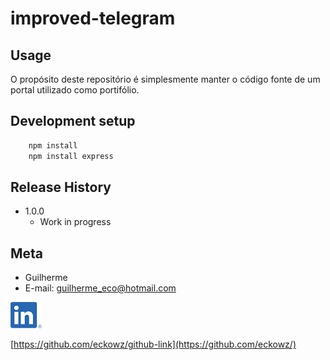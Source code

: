 # improved-telegram

## Usage

O propósito deste repositório é simplesmente manter o código fonte de um portal utilizado como portifólio.

## Development setup

```sh
    npm install
    npm install express
```

## Release History

* 1.0.0
    * Work in progress

## Meta

*   Guilherme
*   E-mail: guilherme_eco@hotmail.com

[![Linkedin][linkedin-image]][linkedin-url]

[https://github.com/eckowz/github-link](https://github.com/eckowz/)

<!-- Markdown link & img dfn's -->
[npm-image]: https://img.shields.io/npm/v/datadog-metrics.svg?style=flat-square
[npm-url]: https://npmjs.org/package/datadog-metrics
[npm-downloads]: https://img.shields.io/npm/dm/datadog-metrics.svg?style=flat-square
[wiki]: https://github.com/yourname/yourproject/wiki
[linkedin-image]: https://raw.githubusercontent.com/eckowz/minhaPagina/master/res/img/LI-In-Bug.png
[linkedin-url]: https://www.linkedin.com/in/guilherme-eco-7a892aa7/